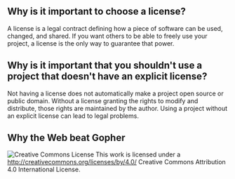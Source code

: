 ## Why is it important to choose a license?
A license is a legal contract defining how a piece of software can be used, changed, and shared. If you want others to be able to freely use your project, a license is the only way to guarantee that power.

## Why is it important that you shouldn't use a project that doesn't have an explicit license?
Not having a license does not automatically make a project open source or public domain. Without a license granting the rights to modify and distribute, those rights are maintained by the author. Using a project without an explicit license can lead to legal problems.

## Why the Web beat Gopher


![Creative Commons License](https://i.creativecommons.org/l/by/4.0/88x31.png) This work is licensed under a http://creativecommons.org/licenses/by/4.0/ Creative Commons Attribution 4.0 International License.
